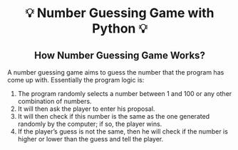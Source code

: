 ## <h1 align="center"> 💡 Number Guessing Game with Python 💡 </h1>

## <h2 align="center">  How Number Guessing Game Works?  </h2>
A number guessing game aims to guess the number that the program has come up with. Essentially the program logic is:

1. The program randomly selects a number between 1 and 100 or any other combination of numbers.
2. It will then ask the player to enter his proposal.
3. It will then check if this number is the same as the one generated randomly by the computer; if so, the player wins.
4. If the player’s guess is not the same, then he will check if the number is higher or lower than the guess and tell the player.




